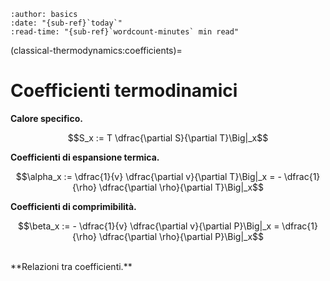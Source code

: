 ```{article-info}
:author: basics
:date: "{sub-ref}`today`"
:read-time: "{sub-ref}`wordcount-minutes` min read"
```

(classical-thermodynamics:coefficients)=
# Coefficienti termodinamici

**Calore specifico.**

$$S_x := T \dfrac{\partial S}{\partial T}\Big|_x$$

**Coefficienti di espansione termica.**

$$\alpha_x := \dfrac{1}{v} \dfrac{\partial v}{\partial T}\Big|_x = - \dfrac{1}{\rho} \dfrac{\partial \rho}{\partial T}\Big|_x$$

**Coefficienti di comprimibilità.**

$$\beta_x := - \dfrac{1}{v} \dfrac{\partial v}{\partial P}\Big|_x = \dfrac{1}{\rho} \dfrac{\partial \rho}{\partial P}\Big|_x$$


<br>
**Relazioni tra coefficienti.**
<br>
